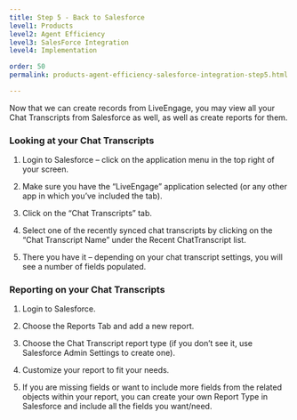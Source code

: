 ```yaml
---
title: Step 5 - Back to Salesforce
level1: Products
level2: Agent Efficiency
level3: SalesForce Integration
level4: Implementation

order: 50
permalink: products-agent-efficiency-salesforce-integration-step5.html

---
```


Now that we can create records from LiveEngage, you may view all your Chat Transcripts from Salesforce as well, as well as create reports for them.

### Looking at your Chat Transcripts

1. Login to Salesforce – click on the application menu in the top right of your screen.

2. Make sure you have the “LiveEngage” application selected (or any other app in which you’ve included the tab).

3. Click on the “Chat Transcripts” tab.

4. Select one of the recently synced chat transcripts by clicking on the “Chat Transcript Name” under the Recent ChatTranscript list.

5. There you have it – depending on your chat transcript settings, you will see a number of fields populated.

### Reporting on your Chat Transcripts

1. Login to Salesforce.

2. Choose the Reports Tab and add a new report.

3. Choose the Chat Transcript report type (if you don’t see it, use Salesforce Admin Settings to create one).

4. Customize your report to fit your needs.

5. If you are missing fields or want to include more fields from the related objects within your report, you can create your own Report Type in Salesforce and include all the fields you want/need.